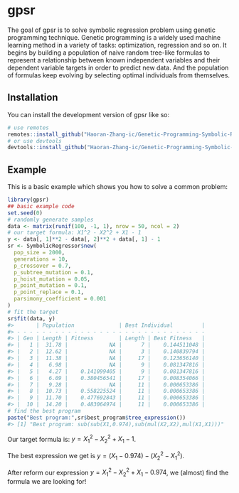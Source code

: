 
<!-- README.md is generated from README.Rmd. Please edit that file -->

# gpsr

<!-- badges: start -->

<!-- badges: end -->

The goal of gpsr is to solve symbolic regression problem using genetic
programming technique. Genetic programming is a widely used machine
learning method in a variety of tasks: optimization, regression and so
on. It begins by building a population of naive random tree-like
formulas to represent a relationship between known independent variables
and their dependent variable targets in order to predict new data. And
the population of formulas keep evolving by selecting optimal
individuals from themselves.

## Installation

You can install the development version of gpsr like so:

``` r
# use remotes 
remotes::install_github("Haoran-Zhang-ic/Genetic-Programming-Symbolic-Regression")
# or use devtools
devtools::install_github("Haoran-Zhang-ic/Genetic-Programming-Symbolic-Regression")
```

## Example

This is a basic example which shows you how to solve a common problem:

``` r
library(gpsr)
## basic example code
set.seed(0)
# randomly generate samples
data <- matrix(runif(100, -1, 1), nrow = 50, ncol = 2)
# our target formula: X1^2 - X2^2 + X1 - 1
y <- data[, 1]**2 - data[, 2]**2 + data[, 1] - 1
sr <- SymbolicRegressor$new(
  pop_size = 2000,
  generations = 10,
  p_crossover = 0.7,
  p_subtree_mutation = 0.1,
  p_hoist_mutation = 0.05,
  p_point_mutation = 0.1,
  p_point_replace = 0.1,
  parsimony_coefficient = 0.001
)
# fit the target
sr$fit(data, y)
#>       | Population              | Best Individual         |
#> - - - - - - - - - - - - - - - - - - - - - - - - - - - - - - 
#> | Gen | Length | Fitness        | Length | Best Fitness   |
#> |   1 |  31.78 |             NA |      7 |    0.144511048 |
#> |   2 |  12.62 |             NA |      3 |    0.140839794 |
#> |   3 |  11.38 |             NA |     17 |    0.123656140 |
#> |   4 |   6.98 |             NA |      9 |    0.081347816 |
#> |   5 |   4.27 |    0.141099405 |      9 |    0.081347816 |
#> |   6 |   6.09 |    0.380456541 |     17 |    0.008354066 |
#> |   7 |   9.28 |             NA |     11 |    0.000653386 |
#> |   8 |  10.73 |    0.558225524 |     11 |    0.000653386 |
#> |   9 |  11.70 |    0.477692843 |     11 |    0.000653386 |
#> |  10 |  14.20 |    0.483064974 |     11 |    0.000653386 |
# find the best program
paste("Best program:",sr$best_program$tree_expression())
#> [1] "Best program: sub(sub(X1,0.974),sub(mul(X2,X2),mul(X1,X1)))"
```

Our target formula is: $`y = X_1^2 - X_2^2 + X_1 - 1`$.

The best expression we get is $`y = (X_1 - 0.974) - (X_2^2 - X_1^2)`$.

After reform our expression $`y = X_1^2 - X_2^2 + X_1 - 0.974`$, we
(almost) find the formula we are looking for!
